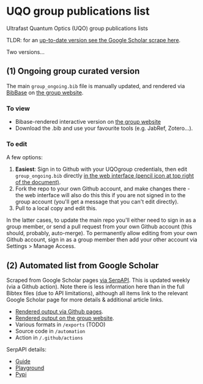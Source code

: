# UQO group publications list

Ultrafast Quantum Optics (UQO) group publications lists

TLDR: for an [up-to-date version see the Google Scholar scrape here](https://uqogroup.github.io/UQO-group-publications/UQO_group_GScholar.html).

Two versions...

## (1) Ongoing group curated version

The main `group_ongoing.bib` file is manually updated, and rendered via [BibBase](https://bibbase.org/) on [the group website](http://femtolab.ca/wordpress/?p=242).

### To view

* Bibase-rendered interactive version on [the group website](http://femtolab.ca/wordpress/?p=242)
* Download the .bib and use your favourite tools (e.g. JabRef, Zotero...).

### To edit

A few options:

1. **Easiest**: Sign in to Github with your UQOgroup credentials, then edit `group_ongoing.bib` directly [in the web interface (pencil icon at top right of the document)](https://github.com/UQOgroup/UQO-group-publications/blob/main/group_ongoing.bib).
2. Fork the repo to your own Github account, and make changes there - the web interface will also do this this if you are not signed in to the group account (you'll get a message that you can't edit directly).
3. Pull to a local copy and edit this.

In the latter cases, to update the main repo you'll either need to sign in as a group member, or send a pull request from your own Github account (this should, probably, auto-merge). To permanently allow editing from your own Github account, sign in as a group member then add your other account via Settings > Manage Access.

## (2) Automated list from Google Scholar

Scraped from Google Scholar pages [via SerpAPI](https://serpapi.com/). This is updated weekly (via a Github action). Note there is less information here than in the full Bibtex files (due to API limitations), although all items link to the relevant Google Scholar page for more details & additional article links.

- [Rendered output via Github pages](https://uqogroup.github.io/UQO-group-publications/UQO_group_GScholar.html).
- [Rendered output on the group website](http://femtolab.ca/?p=1321).
- Various formats in `/exports` (TODO)
- Source code in `/automation`
- Action in `/.github/actions`

SerpAPI details:

- [Guide](https://serpapi.com/google-scholar-author-api)
- [Playground](https://serpapi.com/playground?engine=google_scholar_author)
- [Pypi](https://pypi.org/project/google-search-results/)
